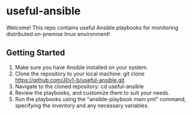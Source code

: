 # useful-ansible
Welcome! This repo contains useful Ansible playbooks for monitoring distributed on-premise linux environment!

## Getting Started
1. Make sure you have Ansible installed on your system.
2. Clone the repository to your local machine: git clone https://github.com/J0v1-b/useful-ansible.git
3. Navigate to the cloned repository: cd useful-ansible
4. Review the playbooks, and customize them to suit your needs.
5. Run the playbooks using the "ansible-playbook main.yml" command, specifying the inventory and any necessary variables.


